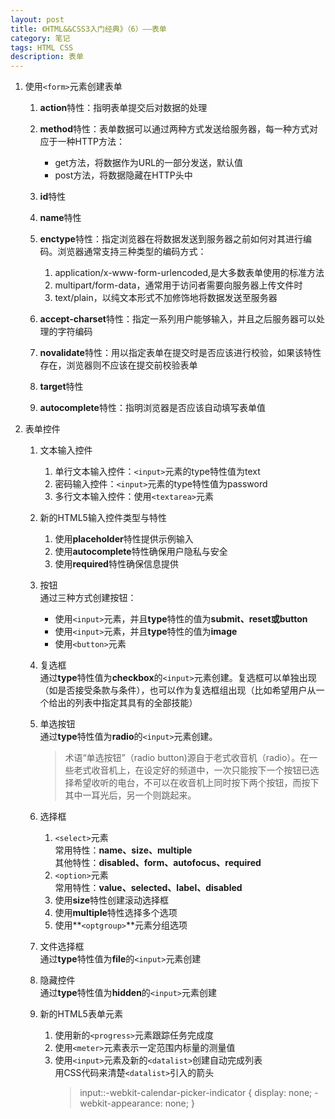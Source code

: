 ```yaml
---
layout: post
title: 《HTML&&CSS3入门经典》（6）——表单
category: 笔记
tags: HTML CSS
description: 表单
---
```

1. 使用`<form>`元素创建表单
	1. **action**特性：指明表单提交后对数据的处理
	2. **method**特性：表单数据可以通过两种方式发送给服务器，每一种方式对应于一种HTTP方法：
		- get方法，将数据作为URL的一部分发送，默认值
		- post方法，将数据隐藏在HTTP头中

	3. **id**特性
	4. **name**特性
	5. **enctype**特性：指定浏览器在将数据发送到服务器之前如何对其进行编码。浏览器通常支持三种类型的编码方式：
		1. application/x-www-form-urlencoded,是大多数表单使用的标准方法
		2. multipart/form-data，通常用于访问者需要向服务器上传文件时
		3. text/plain，以纯文本形式不加修饰地将数据发送至服务器
	6. **accept-charset**特性：指定一系列用户能够输入，并且之后服务器可以处理的字符编码
	7. **novalidate**特性：用以指定表单在提交时是否应该进行校验，如果该特性存在，浏览器则不应该在提交前校验表单
	8. **target**特性
	9. **autocomplete**特性：指明浏览器是否应该自动填写表单值
2. 表单控件
	1. 文本输入控件
		1. 单行文本输入控件：`<input>`元素的type特性值为text
		2. 密码输入控件：`<input>`元素的type特性值为password
		3. 多行文本输入控件：使用`<textarea>`元素
	2. 新的HTML5输入控件类型与特性
		1. 使用**placeholder**特性提供示例输入
		2. 使用**autocomplete**特性确保用户隐私与安全
		3. 使用**required**特性确保信息提供

	3. 按钮  
	   通过三种方式创建按钮：
		- 使用`<input>`元素，并且**type**特性的值为**submit、reset或button**
		- 使用`<input>`元素，并且**type**特性的值为**image**
		- 使用`<button>`元素

	4. 复选框  
		通过**type**特性值为**checkbox**的`<input>`元素创建。复选框可以单独出现（如是否接受条款与条件），也可以作为复选框组出现（比如希望用户从一个给出的列表中指定其具有的全部技能）
	5. 单选按钮  
		通过**type**特性值为**radio**的`<input>`元素创建。
		> 术语“单选按钮”（radio button)源自于老式收音机（radio）。在一些老式收音机上，在设定好的频道中，一次只能按下一个按钮已选择希望收听的电台，不可以在收音机上同时按下两个按钮，而按下其中一耳光后，另一个则跳起来。
		
	6. 选择框
		1. `<select>`元素  
			常用特性：**name、size、multiple**  
			其他特性：**disabled、form、autofocus、required**
		2. `<option>`元素  
			常用特性：**value、selected、label、disabled**
		3. 使用**size**特性创建滚动选择框
		4. 使用**multiple**特性选择多个选项
		5. 使用**`<optgroup>`**元素分组选项  
	7. 文件选择框  
		通过**type**特性值为**file**的`<input>`元素创建
	8. 隐藏控件  
		通过**type**特性值为**hidden**的`<input>`元素创建
	9. 新的HTML5表单元素
		1. 使用新的`<progress>`元素跟踪任务完成度
		2. 使用`<meter>`元素表示一定范围内标量的测量值
		3. 使用`<input>`元素及新的`<datalist>`创建自动完成列表  
			用CSS代码来清楚`<datalist>`引入的箭头   
			> 	input::-webkit-calendar-picker-indicator {
    			display: none;
   				-webkit-appearance: none;
				}